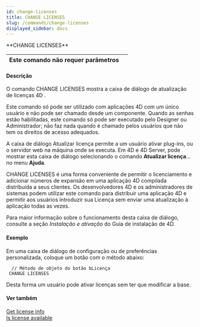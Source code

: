 ```yaml
---
id: change-licenses
title: CHANGE LICENSES
slug: /commands/change-licenses
displayed_sidebar: docs
---
```


<!--REF #_command_.CHANGE LICENSES.Syntax-->**CHANGE LICENSES**<!-- END REF-->
<!--REF #_command_.CHANGE LICENSES.Params-->
| Este comando não requer parâmetros |  |
| --- | --- |

<!-- END REF-->

#### Descrição 

<!--REF #_command_.CHANGE LICENSES.Summary-->O comando CHANGE LICENSES mostra a caixa de diálogo de atualização de licenças 4D .<!-- END REF-->  
  
Este comando só pode ser utilizado com aplicações 4D com um único usuário e não pode ser chamado desde um componente. Quando as senhas estão habilitadas, este comando só pode ser executado pelo Designer ou Administrador; não faz nada quando é chamado pelos usuários que não tem os direitos de acesso adequados.  
  
A caixa de diálogo Atualizar licença permite a um usuário ativar plug-ins, ou o servidor web na máquina onde se executa. Em 4D e 4D Server, pode mostrar esta caixa de diálogo selecionando o comando **Atualizar licença**... no menu **Ajuda**.  

CHANGE LICENSES é uma forma conveniente de permitir o licenciamento e adicionar números de expansão em uma aplicação 4D compilada distribuída a seus clientes. Os desenvolvedores 4D e os administradores de sistemas podem utilizar este comando para distribuir uma aplicação 4D e permitir aos usuários introduzir sua Licença sem enviar uma atualização à aplicação todas as vezes.  
  
Para maior informação sobre o funcionamento desta caixa de diálogo, consulte a seção *Instalação e ativação* do Guia de instalação de 4D.

#### Exemplo 

Em uma caixa de diálogo de configuração ou de preferências personalizada, coloque um botão com o método abaixo:  
  
```4d
  // Método de objeto do botão bLicença
 CHANGE LICENSES
```
  
  
Desta forma um usuário pode ativar licenças sem ter que modificar a base.  

#### Ver também 

[Get license info](get-license-info.md)  
[Is license available](is-license-available.md)  